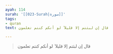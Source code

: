 ```yaml
---
ayah: 114
surah: '[[023-Surah|سورة]]'
tags:
- quran
text: قال إن لبثتم إلا قليلا ۖ لو أنكم كنتم تعلمون

---
```

> قال إن لبثتم إلا قليلا ۖ لو أنكم كنتم تعلمون
